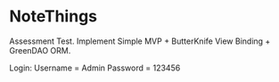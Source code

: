 # NoteThings
Assessment Test. Implement Simple MVP + ButterKnife View Binding + GreenDAO ORM.

Login:
Username = Admin
Password = 123456
